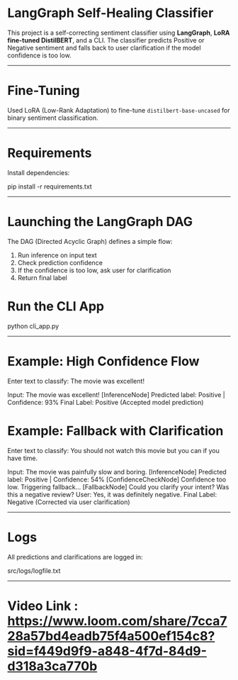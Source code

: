# LangGraph Self-Healing Classifier

This project is a self-correcting sentiment classifier using **LangGraph**, **LoRA fine-tuned DistilBERT**, and a CLI. The classifier predicts Positive or Negative sentiment and falls back to user clarification if the model confidence is too low.

---

# Fine-Tuning

Used LoRA (Low-Rank Adaptation) to fine-tune `distilbert-base-uncased` for binary sentiment classification.

---
# Requirements

Install dependencies:

pip install -r requirements.txt

---

# Launching the LangGraph DAG

The DAG (Directed Acyclic Graph) defines a simple flow:
1. Run inference on input text
2. Check prediction confidence
3. If the confidence is too low, ask user for clarification
4. Return final label

# Run the CLI App

python cli_app.py

---

# Example: High Confidence Flow

Enter text to classify: The movie was excellent!

Input: The movie was excellent!
[InferenceNode] Predicted label: Positive | Confidence: 93%
Final Label: Positive (Accepted model prediction)


# Example: Fallback with Clarification

Enter text to classify: You should not watch this movie but you can if you have time.

Input: The movie was painfully slow and boring.
[InferenceNode] Predicted label: Positive | Confidence: 54%
[ConfidenceCheckNode] Confidence too low. Triggering fallback...
[FallbackNode] Could you clarify your intent? Was this a negative review?
User: Yes, it was definitely negative.
Final Label: Negative (Corrected via user clarification)

---

# Logs

All predictions and clarifications are logged in:

src/logs/logfile.txt

---

# Video Link : https://www.loom.com/share/7cca728a57bd4eadb75f4a500ef154c8?sid=f449d9f9-a848-4f7d-84d9-d318a3ca770b
